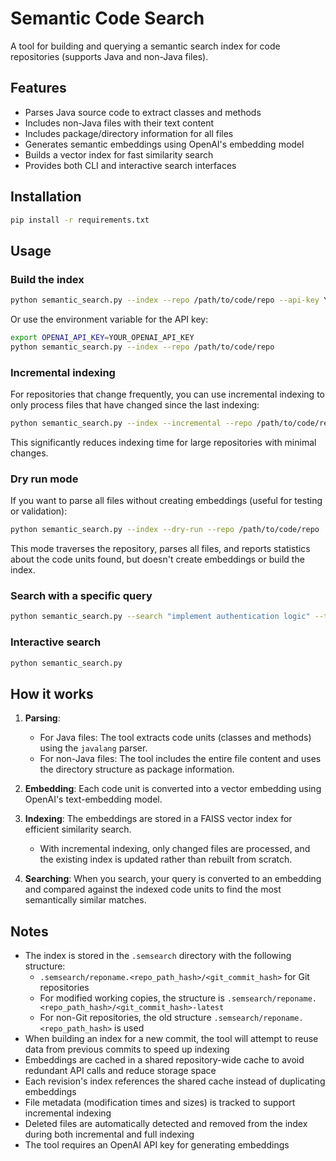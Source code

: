# Semantic Code Search

A tool for building and querying a semantic search index for code repositories (supports Java and non-Java files).

## Features

- Parses Java source code to extract classes and methods
- Includes non-Java files with their text content
- Includes package/directory information for all files
- Generates semantic embeddings using OpenAI's embedding model
- Builds a vector index for fast similarity search
- Provides both CLI and interactive search interfaces

## Installation

```bash
pip install -r requirements.txt
```

## Usage

### Build the index

```bash
python semantic_search.py --index --repo /path/to/code/repo --api-key YOUR_OPENAI_API_KEY
```

Or use the environment variable for the API key:

```bash
export OPENAI_API_KEY=YOUR_OPENAI_API_KEY
python semantic_search.py --index --repo /path/to/code/repo
```

### Incremental indexing

For repositories that change frequently, you can use incremental indexing to only process files that have changed since the last indexing:

```bash
python semantic_search.py --index --incremental --repo /path/to/code/repo
```

This significantly reduces indexing time for large repositories with minimal changes.

### Dry run mode

If you want to parse all files without creating embeddings (useful for testing or validation):

```bash
python semantic_search.py --index --dry-run --repo /path/to/code/repo
```

This mode traverses the repository, parses all files, and reports statistics about the code units found, but doesn't create embeddings or build the index.

### Search with a specific query

```bash
python semantic_search.py --search "implement authentication logic" --top-k 5
```

### Interactive search

```bash
python semantic_search.py
```

## How it works

1. **Parsing**: 
   - For Java files: The tool extracts code units (classes and methods) using the `javalang` parser.
   - For non-Java files: The tool includes the entire file content and uses the directory structure as package information.

2. **Embedding**: Each code unit is converted into a vector embedding using OpenAI's text-embedding model.

3. **Indexing**: The embeddings are stored in a FAISS vector index for efficient similarity search.
   - With incremental indexing, only changed files are processed, and the existing index is updated rather than rebuilt from scratch.

4. **Searching**: When you search, your query is converted to an embedding and compared against the indexed code units to find the most semantically similar matches.

## Notes

- The index is stored in the `.semsearch` directory with the following structure:
  - `.semsearch/reponame.<repo_path_hash>/<git_commit_hash>` for Git repositories
  - For modified working copies, the structure is `.semsearch/reponame.<repo_path_hash>/<git_commit_hash>-latest`
  - For non-Git repositories, the old structure `.semsearch/reponame.<repo_path_hash>` is used
- When building an index for a new commit, the tool will attempt to reuse data from previous commits to speed up indexing
- Embeddings are cached in a shared repository-wide cache to avoid redundant API calls and reduce storage space
- Each revision's index references the shared cache instead of duplicating embeddings
- File metadata (modification times and sizes) is tracked to support incremental indexing
- Deleted files are automatically detected and removed from the index during both incremental and full indexing
- The tool requires an OpenAI API key for generating embeddings
